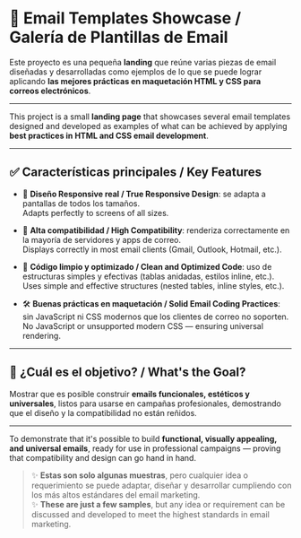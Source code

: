 # 📩 Email Templates Showcase / Galería de Plantillas de Email

Este proyecto es una pequeña **landing** que reúne varias piezas de email diseñadas y desarrolladas como ejemplos de lo que se puede lograr aplicando **las mejores prácticas en maquetación HTML y CSS para correos electrónicos**.

---

This project is a small **landing page** that showcases several email templates designed and developed as examples of what can be achieved by applying **best practices in HTML and CSS email development**.

---

## ✅ Características principales / Key Features

- 📱 **Diseño Responsive real / True Responsive Design**: se adapta a pantallas de todos los tamaños.  
  Adapts perfectly to screens of all sizes.

- 📧 **Alta compatibilidad / High Compatibility**: renderiza correctamente en la mayoría de servidores y apps de correo.  
  Displays correctly in most email clients (Gmail, Outlook, Hotmail, etc.).

- 🧼 **Código limpio y optimizado / Clean and Optimized Code**: uso de estructuras simples y efectivas (tablas anidadas, estilos inline, etc.).  
  Uses simple and effective structures (nested tables, inline styles, etc.).

- 🛠️ **Buenas prácticas en maquetación / Solid Email Coding Practices**: sin JavaScript ni CSS modernos que los clientes de correo no soporten.  
  No JavaScript or unsupported modern CSS — ensuring universal rendering.

---

## 🎯 ¿Cuál es el objetivo? / What's the Goal?

Mostrar que es posible construir **emails funcionales, estéticos y universales**, listos para usarse en campañas profesionales, demostrando que el diseño y la compatibilidad no están reñidos.

---

To demonstrate that it's possible to build **functional, visually appealing, and universal emails**, ready for use in professional campaigns — proving that compatibility and design can go hand in hand.

> ✨ **Estas son solo algunas muestras**, pero cualquier idea o requerimiento se puede adaptar, diseñar y desarrollar cumpliendo con los más altos estándares del email marketing.  
> ✨ **These are just a few samples**, but any idea or requirement can be discussed and developed to meet the highest standards in email marketing.
